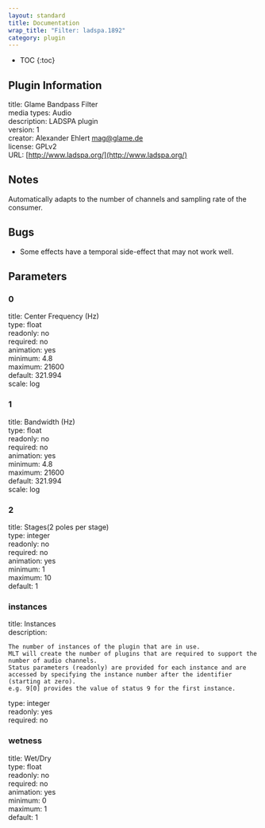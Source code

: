 ```yaml
---
layout: standard
title: Documentation
wrap_title: "Filter: ladspa.1892"
category: plugin
---
```

* TOC
{:toc}

## Plugin Information

title: Glame Bandpass Filter  
media types:
Audio  
description: LADSPA plugin  
version: 1  
creator: Alexander Ehlert <mag@glame.de>  
license: GPLv2  
URL: [http://www.ladspa.org/](http://www.ladspa.org/)  

## Notes

Automatically adapts to the number of channels and sampling rate of the consumer.

## Bugs

* Some effects have a temporal side-effect that may not work well.


## Parameters

### 0

title: Center Frequency (Hz)    
type: float  
readonly: no  
required: no  
animation: yes  
minimum: 4.8  
maximum: 21600  
default: 321.994  
scale: log  

### 1

title: Bandwidth (Hz)    
type: float  
readonly: no  
required: no  
animation: yes  
minimum: 4.8  
maximum: 21600  
default: 321.994  
scale: log  

### 2

title: Stages(2 poles per stage)    
type: integer  
readonly: no  
required: no  
animation: yes  
minimum: 1  
maximum: 10  
default: 1  

### instances

title: Instances    
description:
```
The number of instances of the plugin that are in use.
MLT will create the number of plugins that are required to support the number of audio channels.
Status parameters (readonly) are provided for each instance and are accessed by specifying the instance number after the identifier (starting at zero).
e.g. 9[0] provides the value of status 9 for the first instance.
```
type: integer  
readonly: yes  
required: no  

### wetness

title: Wet/Dry    
type: float  
readonly: no  
required: no  
animation: yes  
minimum: 0  
maximum: 1  
default: 1  

